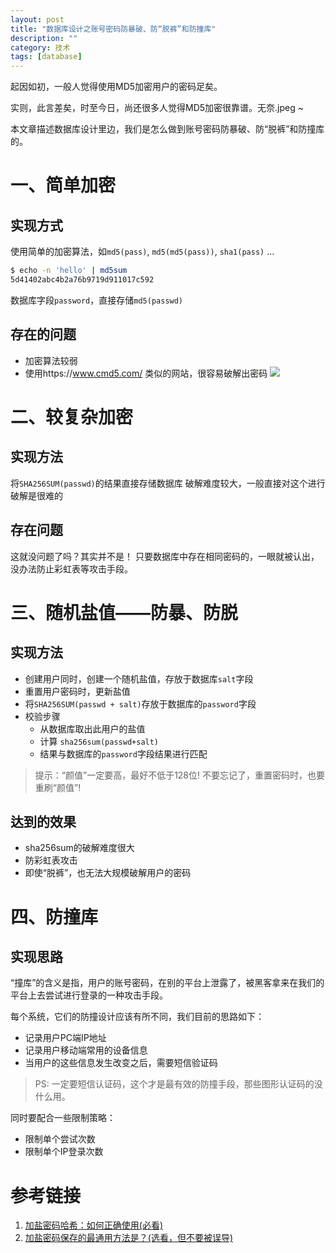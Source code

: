 ```yaml
---
layout: post
title: "数据库设计之账号密码防暴破、防“脱裤”和防撞库"
description: ""
category: 技术
tags: [database]
---
```



起因如初，一般人觉得使用MD5加密用户的密码足矣。

实则，此言差矣，时至今日，尚还很多人觉得MD5加密很靠谱。无奈.jpeg ~

本文章描述数据库设计里边，我们是怎么做到账号密码防暴破、防“脱裤”和防撞库的。

<!-- more -->

# 一、简单加密
## 实现方式
使用简单的加密算法，如`md5(pass)`, `md5(md5(pass))`, `sha1(pass)` …

```sh
$ echo -n 'hello' | md5sum
5d41402abc4b2a76b9719d911017c592
```
数据库字段`password`，直接存储`md5(passwd)`

## 存在的问题
- 加密算法较弱
- 使用https://www.cmd5.com/ 类似的网站，很容易破解出密码
![](https://media-1256569450.cos.ap-chengdu.myqcloud.com/blog/15558307710244.jpg)

# 二、较复杂加密
## 实现方法
将`SHA256SUM(passwd)`的结果直接存储数据库
破解难度较大，一般直接对这个进行破解是很难的

## 存在问题
这就没问题了吗？其实并不是！
只要数据库中存在相同密码的，一眼就被认出，没办法防止彩虹表等攻击手段。

# 三、随机盐值——防暴、防脱

## 实现方法
- 创建用户同时，创建一个随机盐值，存放于数据库`salt`字段
- 重置用户密码时，更新盐值
- 将`SHA256SUM(passwd + salt)`存放于数据库的`password`字段
- 校验步骤
	- 从数据库取出此用户的盐值
	- 计算 `sha256sum(passwd+salt)`
	- 结果与数据库的`password`字段结果进行匹配

> 提示：“颜值”一定要高，最好不低于128位! 不要忘记了，重置密码时，也要重刷“颜值”!

## 达到的效果
- sha256sum的破解难度很大
- 防彩虹表攻击
- 即使“脱裤”，也无法大规模破解用户的密码


# 四、防撞库
## 实现思路
“撞库”的含义是指，用户的账号密码，在别的平台上泄露了，被黑客拿来在我们的平台上去尝试进行登录的一种攻击手段。

每个系统，它们的防撞设计应该有所不同，我们目前的思路如下：

- 记录用户PC端IP地址
- 记录用户移动端常用的设备信息
- 当用户的这些信息发生改变之后，需要短信验证码

> PS: 一定要短信认证码，这个才是最有效的防撞手段，那些图形认证码的没什么用。

同时要配合一些限制策略：
- 限制单个尝试次数
- 限制单个IP登录次数

# 参考链接

1. [加盐密码哈希：如何正确使用(必看)](http://blog.jobbole.com/61872/)
2. [加盐密码保存的最通用方法是？(选看，但不要被误导)]()